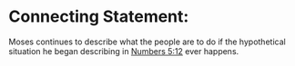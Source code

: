 # Connecting Statement:

Moses continues to describe what the people are to do if the hypothetical situation he began describing in [Numbers 5:12](../05/12.md) ever happens.